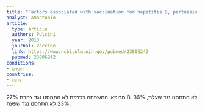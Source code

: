```yaml
---
title: "Factors associated with vaccination for hepatitis B, pertussis, seasonal and pandemic influenza among French general practitioners: a 2010 survey"
analyst: amantonio
article:
  type: article
  authors: Pulcini
  year: 2013
  journal: Vaccine
  link: https://www.ncbi.nlm.nih.gov/pubmed/23806242
  pubmed: 23806242
conditions:
- רופאים
countries:
- צרפת
---
```


27% מרופאי המשפחה בצרפת לא התחסנו נגד צהבת B.
36% לא התחסנו נגד שעלת, 23% לא התחסנו נגד שפעת.
